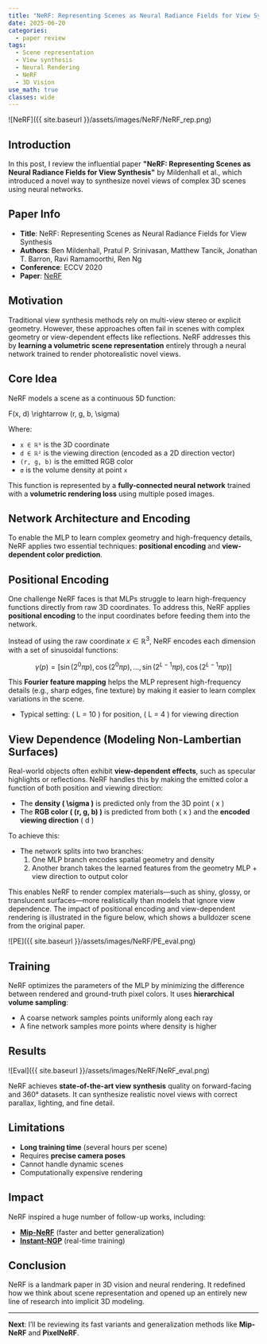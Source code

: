 ```yaml
---
title: "NeRF: Representing Scenes as Neural Radiance Fields for View Synthesis Paper Review"
date: 2025-06-20
categories:
  - paper review
tags:
  - Scene representation
  - View synthesis
  - Neural Rendering
  - NeRF
  - 3D Vision
use_math: true
classes: wide
---
```


![NeRF]({{ site.baseurl }}/assets/images/NeRF/NeRF_rep.png)


## Introduction

In this post, I review the influential paper **"NeRF: Representing Scenes as Neural Radiance Fields for View Synthesis"** by Mildenhall et al., which introduced a novel way to synthesize novel views of complex 3D scenes using neural networks.

## Paper Info

- **Title**: NeRF: Representing Scenes as Neural Radiance Fields for View Synthesis  
- **Authors**: Ben Mildenhall, Pratul P. Srinivasan, Matthew Tancik, Jonathan T. Barron, Ravi Ramamoorthi, Ren Ng  
- **Conference**: ECCV 2020  
- **Paper**: [NeRF](https://arxiv.org/abs/2003.08934)

## Motivation

Traditional view synthesis methods rely on multi-view stereo or explicit geometry. However, these approaches often fail in scenes with complex geometry or view-dependent effects like reflections. NeRF addresses this by **learning a volumetric scene representation** entirely through a neural network trained to render photorealistic novel views.

## Core Idea

NeRF models a scene as a continuous 5D function:

F(x, d) \rightarrow (r, g, b, \sigma)


Where:
- `x ∈ ℝ³` is the 3D coordinate
- `d ∈ ℝ²` is the viewing direction (encoded as a 2D direction vector)
- `(r, g, b)` is the emitted RGB color
- `σ` is the volume density at point `x`

This function is represented by a **fully-connected neural network** trained with a **volumetric rendering loss** using multiple posed images.

## Network Architecture and Encoding

To enable the MLP to learn complex geometry and high-frequency details, NeRF applies two essential techniques: **positional encoding** and **view-dependent color prediction**.

## Positional Encoding

One challenge NeRF faces is that MLPs struggle to learn high-frequency functions directly from raw 3D coordinates. To address this, NeRF applies **positional encoding** to the input coordinates before feeding them into the network.

Instead of using the raw coordinate $x \in \mathbb{R}^3$, NeRF encodes each dimension with a set of sinusoidal functions:

$$
\gamma(p) = [\sin(2^0 \pi p), \cos(2^0 \pi p), \ldots, \sin(2^{L-1} \pi p), \cos(2^{L-1} \pi p)]
$$

This **Fourier feature mapping** helps the MLP represent high-frequency details (e.g., sharp edges, fine texture) by making it easier to learn complex variations in the scene.

- Typical setting: \( L = 10 \) for position, \( L = 4 \) for viewing direction

## View Dependence (Modeling Non-Lambertian Surfaces)

Real-world objects often exhibit **view-dependent effects**, such as specular highlights or reflections. NeRF handles this by making the emitted color a function of both position and viewing direction:

- The **density \( \sigma \)** is predicted only from the 3D point \( x \)
- The **RGB color \( (r, g, b) \)** is predicted from both \( x \) and the **encoded viewing direction** \( d \)

To achieve this:
- The network splits into two branches:
  1. One MLP branch encodes spatial geometry and density
  2. Another branch takes the learned features from the geometry MLP + view direction to output color

This enables NeRF to render complex materials—such as shiny, glossy, or translucent surfaces—more realistically than models that ignore view dependence. The impact of positional encoding and view-dependent rendering is illustrated in the figure below, which shows a bulldozer scene from the original paper.

![PE]({{ site.baseurl }}/assets/images/NeRF/PE_eval.png)


## Training

NeRF optimizes the parameters of the MLP by minimizing the difference between rendered and ground-truth pixel colors. It uses **hierarchical volume sampling**:
- A coarse network samples points uniformly along each ray
- A fine network samples more points where density is higher

## Results
![Eval]({{ site.baseurl }}/assets/images/NeRF/NeRF_eval.png)

NeRF achieves **state-of-the-art view synthesis** quality on forward-facing and 360° datasets. It can synthesize realistic novel views with correct parallax, lighting, and fine detail.

## Limitations

- **Long training time** (several hours per scene)
- Requires **precise camera poses**
- Cannot handle dynamic scenes
- Computationally expensive rendering

## Impact

NeRF inspired a huge number of follow-up works, including:
- [**Mip-NeRF**](https://arxiv.org/abs/2103.13415) (faster and better generalization)
- [**Instant-NGP**](https://nvlabs.github.io/instant-ngp/assets/mueller2022instant.pdf) (real-time training)

## Conclusion

NeRF is a landmark paper in 3D vision and neural rendering. It redefined how we think about scene representation and opened up an entirely new line of research into implicit 3D modeling.

---

**Next**: I’ll be reviewing its fast variants and generalization methods like **Mip-NeRF** and **PixelNeRF**.

